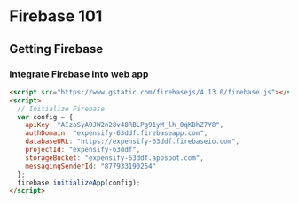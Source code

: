 # Firebase 101

## Getting Firebase

### Integrate Firebase into web app

```HTML
<script src="https://www.gstatic.com/firebasejs/4.13.0/firebase.js"></script>
<script>
  // Initialize Firebase
  var config = {
    apiKey: "AIzaSyA9JW2n28v48RBLPg91yM_lh_0qKBhZ7Y8",
    authDomain: "expensify-63ddf.firebaseapp.com",
    databaseURL: "https://expensify-63ddf.firebaseio.com",
    projectId: "expensify-63ddf",
    storageBucket: "expensify-63ddf.appspot.com",
    messagingSenderId: "877933190254"
  };
  firebase.initializeApp(config);
</script>
```
